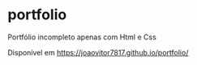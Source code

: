 # portfolio
 Portfólio incompleto apenas com Html e Css

 Disponível em  https://joaovitor7817.github.io/portfolio/
